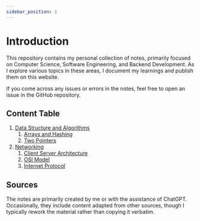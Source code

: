 ```yaml
---
sidebar_position: 1
---
```


# Introduction

This repository contains my personal collection of notes, primarily focused on Computer Science, Software Engineering, and Backend Development. As I explore various topics in these areas, I document my learnings and publish them on this website.

If you come across any issues or errors in the notes, feel free to open an issue in the GitHub repository.

## Content Table

1. [Data Structure and Algorithms](/docs/data-structure-and-algorithms/arrays-and-hasing)
   1. [Arrays and Hashing](/docs/data-structure-and-algorithms/arrays-and-hasing)
   2. [Two Pointers](/docs/data-structure-and-algorithms/two-pointers)
2. [Networking](/docs/networking/client-server-architecture.md)
   1. [Client Server Architecture](/docs/networking/client-server-architecture.md)
   2. [OSI Model](/docs/networking/osi-model.md)
   3. [Internet Protocol](/docs/networking/internet-protocol.md)

## Sources

The notes are primarily created by me or with the assistance of ChatGPT. Occasionally, they include content adapted from other sources, though I typically rework the material rather than copying it verbatim.
